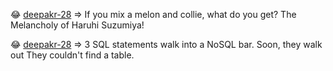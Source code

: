 
😂 [deepakr-28](https://github.com/deepakr-28)  => If you mix a melon and collie, what do you get? The Melancholy of Haruhi Suzumiya!

😂 [deepakr-28](https://github.com/deepakr-28)  => 3 SQL statements walk into a NoSQL bar. Soon, they walk out They couldn't find a table.
